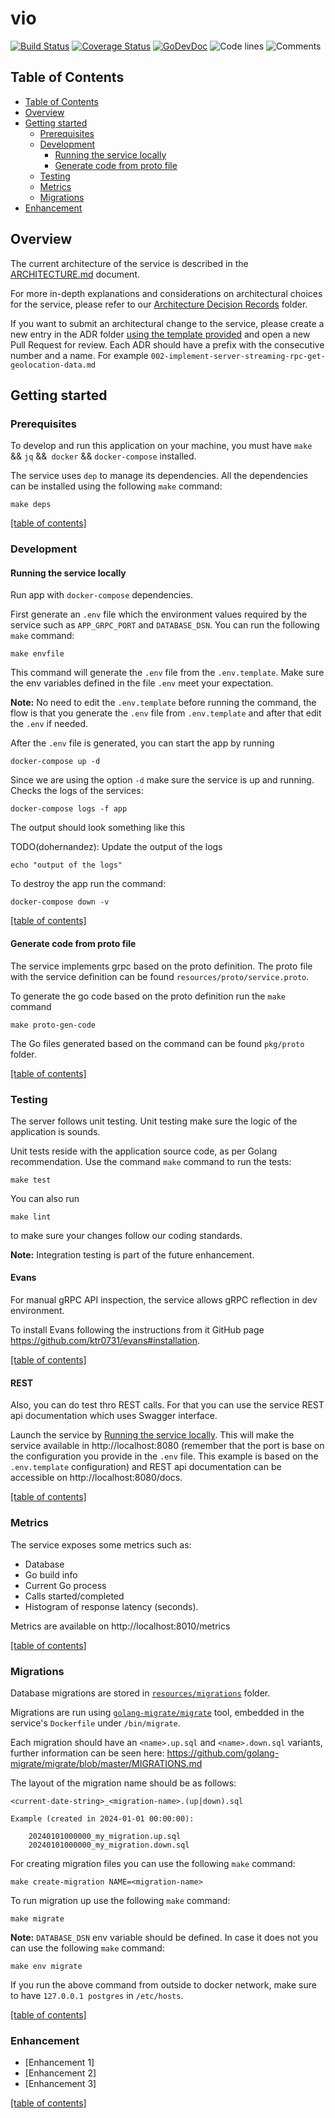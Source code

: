# vio

[![Build Status](https://github.com/dohernandez/vio/workflows/test-unit/badge.svg)](https://github.com/dohernandez/vio/actions?query=branch%3Amaster+workflow%3Atest-unit)
[![Coverage Status](https://codecov.io/gh/dohernandez/vio/branch/master/graph/badge.svg)](https://codecov.io/gh/dohernandez/vio)
[![GoDevDoc](https://img.shields.io/badge/dev-doc-00ADD8?logo=go)](https://pkg.go.dev/github.com/dohernandez/vio)
![Code lines](https://sloc.xyz/github/dohernandez/vio/?category=code)
![Comments](https://sloc.xyz/github/dohernandez/vio/?category=comments)

<!-- Short description of the service -->

## Table of Contents
- [Table of Contents](#table-of-contents)
- [Overview](#overview)
- [Getting started](#getting-started)
    - [Prerequisites](#prerequisites)
    - [Development](#development)
        - [Running the service locally](#running-the-service-locally)
        - [Generate code from proto file](#generate-code-from-proto-file)
    - [Testing](#testing)
    - [Metrics](#metrics)
    - [Migrations](#migrations)
- [Enhancement](#enhancement)

## Overview

The current architecture of the service is described in the [ARCHITECTURE.md](./ARCHITECTURE.md) document.

For more in-depth explanations and considerations on architectural choices for the service, please refer to our [Architecture Decision Records](./resources/adr) folder.

If you want to submit an architectural change to the service, please create a new entry in the ADR folder [using the template provided](./resources/adr/template.md) and open a new Pull Request for review. Each ADR should have a prefix with the consecutive number and a name. For example `002-implement-server-streaming-rpc-get-geolocation-data.md`

## Getting started

### Prerequisites

To develop and run this application on your machine, you must have `make` && `jq` &&` docker` && `docker-compose` installed.

The service uses `dep` to manage its dependencies. All the dependencies can be installed using the following `make` command:

```shell
make deps
```

[[table of contents]](#table-of-contents)

### Development

#### Running the service locally

Run app with `docker-compose` dependencies.

First generate an `.env` file which the environment values required by the service such as `APP_GRPC_PORT` and `DATABASE_DSN`. You can run the following `make` command:

```
make envfile
```

This command will generate the `.env` file from the `.env.template`. Make sure the env variables defined in the file `.env` meet your expectation.

**Note:** No need to edit the `.env.template` before running the command, the flow is that you generate the `.env` file from `.env.template` and after that edit the `.env` if needed.

After the `.env` file is generated, you can start the app by running

```shell
docker-compose up -d
```

Since we are using the option `-d` make sure the service is up and running. Checks the logs of the services:

```shell
docker-compose logs -f app
```

The output should look something like this

TODO(dohernandez): Update the output of the logs
```shell
echo "output of the logs" 
```

To destroy the app run the command:

```shell
docker-compose down -v
```

[[table of contents]](#table-of-contents)

#### Generate code from proto file

The service implements grpc based on the proto definition. The proto file with the service definition can be found `resources/proto/service.proto`.

To generate the go code based on the proto definition run the `make` command

```shell
make proto-gen-code
```

The Go files generated based on the command can be found `pkg/proto` folder.

[[table of contents]](#table-of-contents)

### Testing

The server follows unit testing. Unit testing make sure the logic of the application is sounds.

Unit tests reside with the application source code, as per Golang recommendation. Use the command `make` command to run the tests:

```shell
make test
```

You can also run

```shell
make lint
``` 

to make sure your changes follow our coding standards.

**Note:** Integration testing is part of the future enhancement.

#### Evans

For manual gRPC API inspection, the service allows gRPC reflection in dev environment.

To install Evans following the instructions from it GitHub page https://github.com/ktr0731/evans#installation.

[[table of contents]](#table-of-contents)

#### REST

Also, you can do test thro REST calls. For that you can use the service REST api documentation which uses Swagger interface.

Launch the service by [Running the service locally](#running-the-service-locally). This will make the service available in http://localhost:8080 (remember that the port is base on the configuration you provide in the `.env` file. This example is based on the `.env.template` configuration) and REST api documentation can be accessible on http://localhost:8080/docs.

[[table of contents]](#table-of-contents)

### Metrics

The service exposes some metrics such as:

- Database
- Go build info
- Current Go process
- Calls started/completed
- Histogram of response latency (seconds).

Metrics are available on http://localhost:8010/metrics

[[table of contents]](#table-of-contents)

### Migrations

Database migrations are stored in [`resources/migrations`](./resources/migrations) folder.

Migrations are run using [`golang-migrate/migrate`](https://github.com/golang-migrate/migrate) tool,
embedded in the service's `Dockerfile` under `/bin/migrate`.

Each migration should have an `<name>.up.sql` and `<name>.down.sql` variants, further information can be seen here: https://github.com/golang-migrate/migrate/blob/master/MIGRATIONS.md

The layout of the migration name should be as follows:

```
<current-date-string>_<migration-name>.(up|down).sql

Example (created in 2024-01-01 00:00:00):

    20240101000000_my_migration.up.sql
    20240101000000_my_migration.down.sql
```

For creating migration files you can use the following `make` command:

```shell
make create-migration NAME=<migration-name>
```

To run migration up use the following `make` command:

```shell
make migrate
```

**Note:** `DATABASE_DSN` env variable should be defined. In case it does not you can use the following `make` command:

```shell
make env migrate
```

If you run the above command from outside to docker network, make sure to have `127.0.0.1 postgres` in `/etc/hosts`.

[[table of contents]](#table-of-contents)

### Enhancement

* [Enhancement 1]
* [Enhancement 2]
* [Enhancement 3]

[[table of contents]](#table-of-contents)